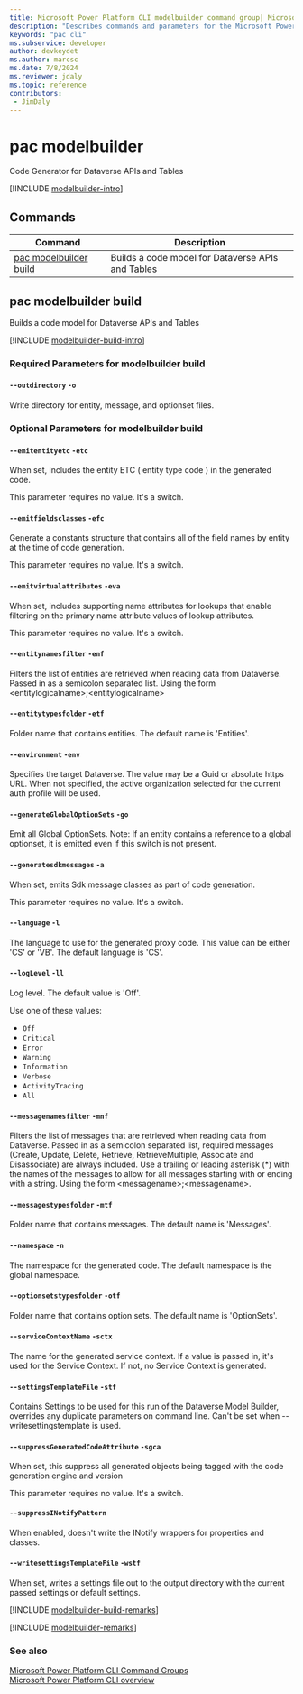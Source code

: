 ```yaml
---
title: Microsoft Power Platform CLI modelbuilder command group| Microsoft Docs
description: "Describes commands and parameters for the Microsoft Power Platform CLI modelbuilder command group."
keywords: "pac cli"
ms.subservice: developer
author: devkeydet
ms.author: marcsc
ms.date: 7/8/2024
ms.reviewer: jdaly
ms.topic: reference
contributors: 
 - JimDaly
---
```

<!-- 
Do not edit this file. 
This file is generated by a program and any changes will be overwritten when this topic is re-generated.
Use the include files to add additional content to this topic.
-->
# pac modelbuilder

Code Generator for Dataverse APIs and Tables

[!INCLUDE [modelbuilder-intro](includes/modelbuilder-intro.md)]

## Commands

|Command|Description|
|---------|---------|
|[pac modelbuilder build](#pac-modelbuilder-build)|Builds a code model for Dataverse APIs and Tables|


## pac modelbuilder build

Builds a code model for Dataverse APIs and Tables

[!INCLUDE [modelbuilder-build-intro](includes/modelbuilder-build-intro.md)]


### Required Parameters for modelbuilder build

#### `--outdirectory` `-o`

Write directory for entity, message, and optionset files.


### Optional Parameters for modelbuilder build

#### `--emitentityetc` `-etc`

When set, includes the entity ETC ( entity type code ) in the generated code.

This parameter requires no value. It's a switch.

#### `--emitfieldsclasses` `-efc`

Generate a constants structure that contains all of the field names by entity at the time of code generation.

This parameter requires no value. It's a switch.

#### `--emitvirtualattributes` `-eva`

When set, includes supporting name attributes for lookups that enable filtering on the primary name attribute values of lookup attributes.

This parameter requires no value. It's a switch.

#### `--entitynamesfilter` `-enf`

Filters the list of entities are retrieved when reading data from Dataverse. Passed in as a semicolon separated list. Using the form \<entitylogicalname>;\<entitylogicalname>

#### `--entitytypesfolder` `-etf`

Folder name that contains entities. The default name is 'Entities'.

#### `--environment` `-env`

Specifies the target Dataverse. The value may be a Guid or absolute https URL. When not specified, the active organization selected for the current auth profile will be used.

#### `--generateGlobalOptionSets` `-go`

Emit all Global OptionSets. Note: If an entity contains a reference to a global optionset, it is emitted even if this switch is not present.

#### `--generatesdkmessages` `-a`

When set, emits Sdk message classes as part of code generation.

This parameter requires no value. It's a switch.

#### `--language` `-l`

The language to use for the generated proxy code. This value can be either 'CS' or 'VB'. The default language is 'CS'.

#### `--logLevel` `-ll`

Log level. The default value is 'Off'.

Use one of these values:

- `Off`
- `Critical`
- `Error`
- `Warning`
- `Information`
- `Verbose`
- `ActivityTracing`
- `All`

#### `--messagenamesfilter` `-mnf`

Filters the list of messages that are retrieved when reading data from Dataverse. Passed in as a semicolon separated list, required messages (Create, Update, Delete, Retrieve, RetrieveMultiple, Associate and Disassociate) are always included. Use a trailing or leading asterisk (*) with the names of the messages to allow for all messages starting with or ending with a string. Using the form \<messagename>;\<messagename>.

#### `--messagestypesfolder` `-mtf`

Folder name that contains messages. The default name is 'Messages'.

#### `--namespace` `-n`

The namespace for the generated code. The default namespace is the global namespace.

#### `--optionsetstypesfolder` `-otf`

Folder name that contains option sets. The default name is 'OptionSets'.

#### `--serviceContextName` `-sctx`

The name for the generated service context. If a value is passed in, it's used for the Service Context. If not, no Service Context is generated.

#### `--settingsTemplateFile` `-stf`

Contains Settings to be used for this run of the Dataverse Model Builder, overrides any duplicate parameters on command line. Can't be set when --writesettingstemplate is used.

#### `--suppressGeneratedCodeAttribute` `-sgca`

When set, this suppress all generated objects being tagged with the code generation engine and version

This parameter requires no value. It's a switch.

#### `--suppressINotifyPattern`

When enabled, doesn't write the INotify wrappers for properties and classes.

#### `--writesettingsTemplateFile` `-wstf`

When set, writes a settings file out to the output directory with the current passed settings or default settings.

[!INCLUDE [modelbuilder-build-remarks](includes/modelbuilder-build-remarks.md)]

[!INCLUDE [modelbuilder-remarks](includes/modelbuilder-remarks.md)]

### See also

[Microsoft Power Platform CLI Command Groups](index.md)<br />
[Microsoft Power Platform CLI overview](../introduction.md)